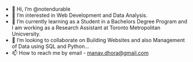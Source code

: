 - 👋 Hi, I’m @notendurable
- 👀 I’m interested in Web Development and Data Analysis.
- 🌱 I’m currently learning as a Student in a Bachelors Degree Program and I am working as a Research Assistant at Toronto Metropolitan Unicversity.
- 💞️ I’m looking to collaborate on Building Websites and also Management of Data using SQL and Python... 
- 📫 How to reach me by email - manav.dhora@gmail.com

<!---
notendurable/notendurable is a ✨ special ✨ repository because its `README.md` (this file) appears on your GitHub profile.
You can click the Preview link to take a look at your changes.
--->
